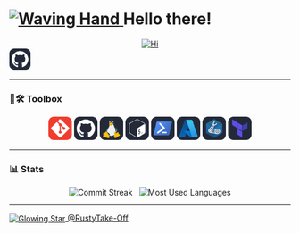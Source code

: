 <!-- **RustyTake-Off/RustyTake-Off** is a ✨ _special_ ✨ repository because its `README.md` (this file) appears on your GitHub profile. -->

<!-- .hero -->

<h1>
  <a href="#">
    <img title="Hi" width="38" alt="Waving Hand" src="https://raw.githubusercontent.com/Tarikul-Islam-Anik/Animated-Fluent-Emojis/master/Emojis/Hand%20gestures/Waving%20Hand.png" />
  </a>
  Hello there!
</h1>

<div align="center">
  <a href="#">
    <img title="Hi" alt="Hi" src="https://readme-typing-svg.demolab.com?font=Fira+Code&size=62&duration=1000&pause=3000&color=BE4D25&background=FFFFFF00&center=true&vCenter=true&random=true&width=400&height=100&lines=Hi;Cze%C5%9B%C4%87;Salut;Hola;Oi;Jambo;%EC%95%88%EB%85%95;%E3%82%84%E3%81%82;%E4%BD%A0%E5%A5%BD;G'day" />
  </a>
</div>

<div>
  <a href="https://github.com/RustyTake-Off">
    <img title="GitHub" width="38px" alt="GitHub" src="./docs/images/github.svg" />
  </a>
</div>

---

<!-- .statistics -->

<h3>
  🧰🛠️ Toolbox
</h3>

<div align="center">
  <a href="#"><img title="Git" width="42px" alt="Git" src="docs/images/git.svg" /></a>
  <a href="#"><img title="GitHub" width="42px" alt="GitHub" src="docs/images/github.svg" /></a>
  <a href="#"><img title="Linux" width="42px" alt="Linux" src="docs/images/linux.svg" /></a>
  <a href="#"><img title="Bash" width="42px" alt="Bash" src="docs/images/bash.svg" /></a>
  <a href="#"><img title="PowerShell" width="42px" alt="PowerShell" src="docs/images/powershell.svg" /></a>
  <a href="#"><img title="Azure" width="42px" alt="Azure" src="docs/images/azure.svg" /></a>
  <a href="#"><img title="Bicep" width="42px" alt="Bicep" src="docs/images/bicep.svg" /></a>
  <a href="#"><img title="Terraform" width="42px" alt="Terraform" src="docs/images/terraform.svg" /></a>
</div>

<!-- <div align="center">
  <img src="https://skillicons.dev/icons?i=git,github,linux,bash,powershell,azure,terraform" />
</div> -->

---

<h3>
  📊 Stats
</h3>

<div align="center">
  <img title="Commit Streak" style="margin-right: 4px;" alt="Commit Streak" src="https://github-readme-streak-stats.herokuapp.com?user=RustyTake-Off&border_radius=22&date_format=j%2Fn%5B%2FY%5D&mode=daily&type=svg&background=0D1117&border=30363D&stroke=BE4D25&ring=35FF00&fire=FF0000&currStreakNum=FFFFFF&sideNums=35FF00&currStreakLabel=BE4D25&sideLabels=BE4D25&dates=FFFFFF" />
  <img title="Most Used Languages" style="margin-left: 4px;" alt="Most Used Languages" src="https://github-readme-stats.vercel.app/api/top-langs/?username=RustyTake-Off&title_color=BE4D25&text_color=F9F3F3&border_color=30363D&bg_color=0D1117&cache_seconds=28800&border_radius=22&layout=compact&langs_count=6" />
</div>

---

<!-- .footer -->

<div>
  <a href="https://github.com/RustyTake-Off/RustyTake-Off">
    <img title="Glowing Star" width="24" align="center" alt="Glowing Star" src="https://raw.githubusercontent.com/Tarikul-Islam-Anik/Animated-Fluent-Emojis/master/Emojis/Travel%20and%20places/Glowing%20Star.png" />
  </a>
  <a href="https://github.com/RustyTake-Off/RustyTake-Off">@RustyTake-Off</a>
</div>
